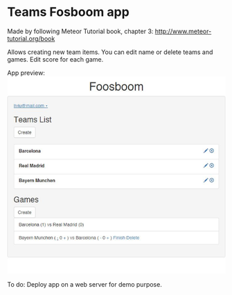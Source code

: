# Teams Fosboom app

Made by following Meteor Tutorial book, chapter 3:
http://www.meteor-tutorial.org/book

Allows creating new team items.
You can edit name or delete teams and games.
Edit score for each game.

App preview:
![image](https://raw.githubusercontent.com/LiviuLvu/meteor/master/foosboom-chapter3/foosboom-chapter3.jpg)

To do:
Deploy app on a web server for demo purpose.
